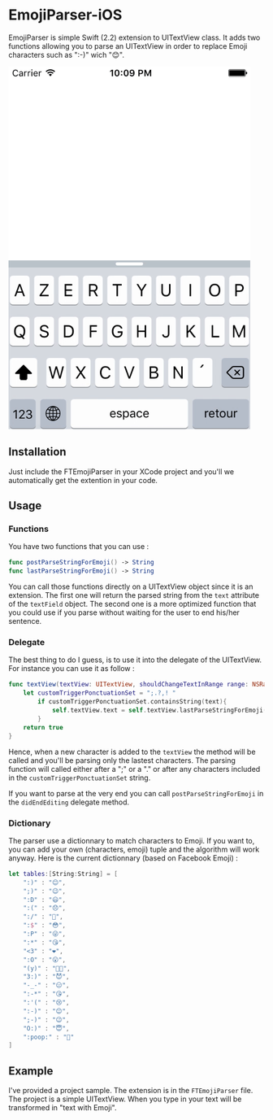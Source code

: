 # EmojiParser-iOS

EmojiParser is simple Swift (2.2) extension to UITextView class. It adds two functions allowing you to parse an UITextView in order to replace Emoji characters such as ":-)" wich "😊".

![Demo](img/demo.gif)

## Installation

Just include the FTEmojiParser in your XCode project and you'll we automatically get the extention in your code.

## Usage

### Functions 
You have two functions that you can use :

```swift
func postParseStringForEmoji() -> String
func lastParseStringForEmoji() -> String
``` 

You can call those functions directly on a UITextView object since it is an extension. The first one will return the parsed string from the ```text``` attribute of the ```textField``` object. The second one is a more optimized function that you could use if you parse without waiting for the user to end his/her sentence.

### Delegate

The best thing to do I guess, is to use it into the delegate of the UITextView. For instance you can use it as follow : 

```swift
func textView(textView: UITextView, shouldChangeTextInRange range: NSRange, replacementText text: String) -> Bool{
	let customTriggerPonctuationSet = ";.?,! "
   		if customTriggerPonctuationSet.containsString(text){
       		self.textView.text = self.textView.lastParseStringForEmoji()
    	}
    return true
}
```

Hence, when a new character is added to the ```textView``` the method will be called and you'll be parsing only the lastest characters. The parsing function will called either after a ";" or a "." or after any characters included in the ```customTriggerPonctuationSet``` string.

If you want to parse at the very end you can call ```postParseStringForEmoji``` in the ```didEndEditing``` delegate method.

### Dictionary

The parser use a dictionnary to match characters to Emoji. If you want to, you can add your own (characters, emoji) tuple and the algorithm will work anyway. Here is the current dictionnary (based on Facebook Emoji) :

```swift
let tables:[String:String] = [
    ":)" : "😊",
    ";)" : "😉",
    ":D" : "😃",
    ":(" : "😞",
    ":/" : "🙁",
    ":$" : "😳",
    ":P" : "😜",
    ":*" : "😘",
    "<3" : "❤️",
    ":O" : "😮",
    "(y)" : "👍🏼",
    "3:)" : "😈",
    "-_-" : "😑",
    ":-*" : "😘",
    ":'(" : "😢",
    ":-)" : "😊",
    ";-)" : "😉",
    "O:)" : "😇",
    ":poop:" : "💩"
]
```

## Example

I've provided a project sample. The extension is in the ```FTEmojiParser``` file. The project is a simple UITextView. When you type in your text will be transformed in "text with Emoji".

